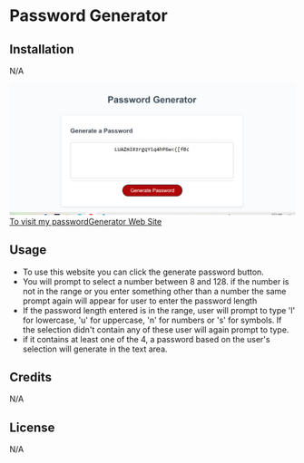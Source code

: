 # Password Generator

## Installation
N/A

![](./assets/images/screenshot.png)
[To visit my passwordGenerator Web Site]( https://ajilakj.github.io/passwordGenerator/)

## Usage
- To use this website you can click the generate password button.
- You will prompt to select a number between 8 and 128. if the number is not in the range or you enter something other than a number the same prompt again will appear for user to enter the password length
- If the password length entered is in the range, user will prompt to type 'l' for lowercase, 'u' for uppercase, 'n' for numbers or 's' for symbols. If the selection didn't contain any of these user will again prompt to  type.
- if it contains at least one of the 4, a password based on the user's selection will generate in the text area.

## Credits
N/A

## License
N/A
